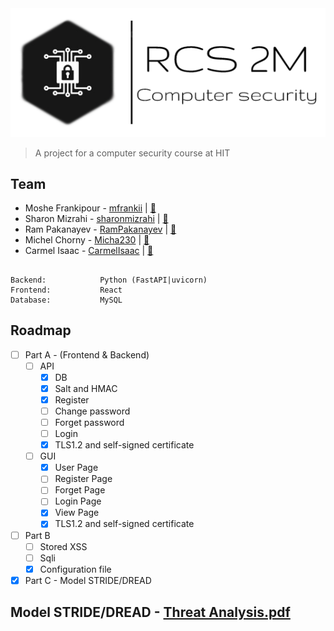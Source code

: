 <div align="center">
  <img src="./assets/logo.png" alt="logo" />
</div>

> A project for a computer security course at HIT

## Team
- Moshe Frankipour - [mfrankii](https://github.com/mfrankii) | [:email:](mailto:000moshe000@gmail.com)
- Sharon Mizrahi - [sharonmizrahi](https://github.com/sharonmizrahi) | [:email:](mailto:sharomz96@gmail.com)
- Ram Pakanayev - [RamPakanayev](https://github.com/RamPakanayev) | [:email:](mailto:rampakanayev@gmail.com)
- Michel Chorny - [Micha230](https://github.com/Micha230) | [:email:](mailto:#)
- Carmel Isaac - [CarmelIsaac](https://github.com/CarmelIsaac) | [:email:](mailto:icarmel1811@gmail.com)

## 
```
Backend:            Python (FastAPI|uvicorn)
Frontend:           React
Database:           MySQL
```

<!-- ROADMAP -->
## Roadmap
- [ ] Part A - (Frontend & Backend)
  - [ ] API
    - [x] DB
    - [x] Salt and HMAC
    - [x] Register
    - [ ] Change password
    - [ ] Forget password
    - [ ] Login
    - [x] TLS1.2 and self-signed certificate
  - [ ] GUI
    - [x] User Page
    - [ ] Register Page
    - [ ] Forget Page
    - [ ] Login Page
    - [x] View Page
    - [x] TLS1.2 and self-signed certificate
- [ ] Part B
  - [ ] Stored XSS 
  - [ ] Sqli  
  - [x] Configuration file   
- [x] Part C - Model STRIDE/DREAD

## Model STRIDE/DREAD - [Threat Analysis.pdf](./assets/Threat_Analysis.pdf.pdf)
